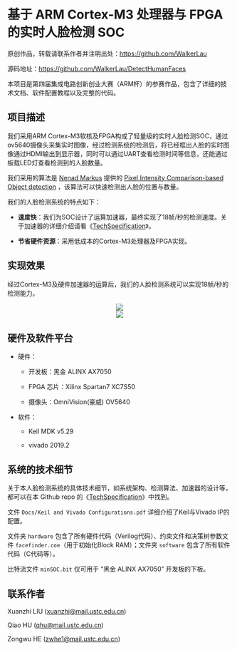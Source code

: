 # 基于 ARM Cortex-M3 处理器与 FPGA 的实时人脸检测 SOC
原创作品，转载请联系作者并注明出处：<https://github.com/WalkerLau>

源码地址：https://github.com/WalkerLau/DetectHumanFaces

本项目是第四届集成电路创新创业大赛（ARM杯）的参赛作品，包含了详细的技术文档、软件配置教程以及完整的代码。

## 项目描述
我们采用ARM Cortex-M3软核及FPGA构成了轻量级的实时人脸检测SOC，通过ov5640摄像头采集实时图像，经过检测系统的检测后，将已经框出人脸的实时图像通过HDMI输出到显示器，同时可以通过UART查看检测时间等信息，还能通过板载LED灯查看检测到的人脸数量。

我们采用的算法是 [Nenad Markus](https://github.com/nenadmarkus) 提供的 [Pixel Intensity Comparison-based Object detection](https://github.com/nenadmarkus/pico) ，该算法可以快速检测出人脸的位置与数量。

我们的人脸检测系统的特点如下：

* **速度快**：我们为SOC设计了运算加速器，最终实现了18帧/秒的检测速度。关于加速器的详细介绍请看《[TechSpecification](https://github.com/WalkerLau/DetectHumanFaces/blob/master/TechSpecification.md)》。

* **节省硬件资源**：采用低成本的Cortex-M3处理器及FPGA实现。
  
## 实现效果
经过Cortex-M3及硬件加速器的运算后，我们的人脸检测系统可以实现18帧/秒的检测能力。

<div align="center"><img src="https://raw.githubusercontent.com/WalkerLau/DetectHumanFaces/master/images/show.png"></div> 
<div align="center"><img src="https://raw.githubusercontent.com/WalkerLau/DetectHumanFaces/master/images/accComp.png"></div>


## 硬件及软件平台
* 硬件：

  * 开发板：黑金 ALINX AX7050
  
  * FPGA 芯片：Xilinx Spartan7 XC7S50
  
  * 摄像头：OmniVision(豪威) OV5640 

* 软件：
  
  * Keil MDK v5.29
  
  * vivado 2019.2
  
## 系统的技术细节
关于本人脸检测系统的具体技术细节，如系统架构、检测算法、加速器的设计等，都可以在本 Github repo 的《[TechSpecification](https://github.com/WalkerLau/DetectHumanFaces/blob/master/TechSpecification.md)》中找到。

文件 `Docs/Keil and Vivado Configurations.pdf` 详细介绍了Keil与Vivado IP的配置。

文件夹 `hardware` 包含了所有硬件代码（Verilog代码）、约束文件和决策树参数文件 `facefinder.coe`（用于初始化Block RAM）；文件夹 `software` 包含了所有软件代码（C代码等）。

比特流文件 `minSOC.bit` 仅可用于 “黑金 ALINX AX7050” 开发板的下板。

## 联系作者
Xuanzhi LIU (xuanzhi@mail.ustc.edu.cn)

Qiao HU (qhu@mail.ustc.edu.cn)

Zongwu HE (zwhe1@mail.ustc.edu.cn)